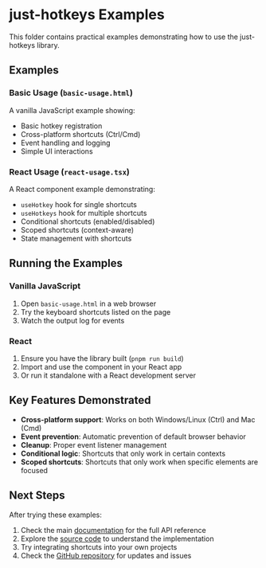 # just-hotkeys Examples

This folder contains practical examples demonstrating how to use the just-hotkeys library.

## Examples

### Basic Usage (`basic-usage.html`)
A vanilla JavaScript example showing:
- Basic hotkey registration
- Cross-platform shortcuts (Ctrl/Cmd)
- Event handling and logging
- Simple UI interactions

### React Usage (`react-usage.tsx`)
A React component example demonstrating:
- `useHotkey` hook for single shortcuts
- `useHotkeys` hook for multiple shortcuts
- Conditional shortcuts (enabled/disabled)
- Scoped shortcuts (context-aware)
- State management with shortcuts

## Running the Examples

### Vanilla JavaScript
1. Open `basic-usage.html` in a web browser
2. Try the keyboard shortcuts listed on the page
3. Watch the output log for events

### React
1. Ensure you have the library built (`pnpm run build`)
2. Import and use the component in your React app
3. Or run it standalone with a React development server

## Key Features Demonstrated

- **Cross-platform support**: Works on both Windows/Linux (Ctrl) and Mac (Cmd)
- **Event prevention**: Automatic prevention of default browser behavior
- **Cleanup**: Proper event listener management
- **Conditional logic**: Shortcuts that only work in certain contexts
- **Scoped shortcuts**: Shortcuts that only work when specific elements are focused

## Next Steps

After trying these examples:
1. Check the main [documentation](../docs/) for the full API reference
2. Explore the [source code](../src/) to understand the implementation
3. Try integrating shortcuts into your own projects
4. Check the [GitHub repository](https://github.com/shubhdeep12/just-hotkeys) for updates and issues

